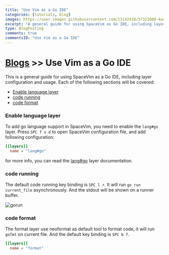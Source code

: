 ```yaml
---
title: "Use Vim as a Go IDE"
categories: [tutorials, blog]
images: https://user-images.githubusercontent.com/13142418/57321608-4a484880-7134-11e9-8e43-5fa05085d7e5.png
excerpt: "A general guide for using SpaceVim as Go IDE, including layer configuration, requiems installation and usage."
type: BlogPosting
comments: true
commentsID: "Use Vim as a Go IDE"
---
```


# [Blogs](../blog/) >> Use Vim as a Go IDE

This is a general guide for using SpaceVim as a Go IDE, including layer configuration and usage. 
Each of the following sections will be covered:

<!-- vim-markdown-toc GFM -->

- [Enable language layer](#enable-language-layer)
- [code running](#code-running)
- [code format](#code-format)

<!-- vim-markdown-toc -->

### Enable language layer

To add go language support in SpaceVim, you need to enable the `lang#go` layer. Press `SPC f v d` to open
SpaceVim configuration file, and add following configuration:

```toml
[[layers]]
  name = "lang#go"
```

for more info, you can read the [lang#go](../layers/lang/go/) layer documentation.

### code running

The default code running key binding is `SPC l r`. It will run `go run current_file` asynchronously.
And the stdout will be shown on a runner buffer.

![gorun](https://user-images.githubusercontent.com/13142418/50751761-22300200-1286-11e9-8b4f-76836438d913.png)


### code format

The format layer use neoformat as default tool to format code, it will run `gofmt` on current file.
And the default key binding is `SPC b f`.

```toml
[[layers]]
  name = "format"
```
